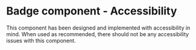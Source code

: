 # Badge component - Accessibility

This component has been designed and implemented with accessibility in mind. When used as recommended, there should not be any accessibility issues with this component.